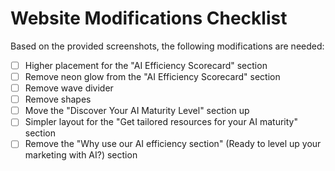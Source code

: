 # Website Modifications Checklist

Based on the provided screenshots, the following modifications are needed:

- [ ] Higher placement for the "AI Efficiency Scorecard" section
- [ ] Remove neon glow from the "AI Efficiency Scorecard" section
- [ ] Remove wave divider
- [ ] Remove shapes
- [ ] Move the "Discover Your AI Maturity Level" section up
- [ ] Simpler layout for the "Get tailored resources for your AI maturity" section
- [ ] Remove the "Why use our AI efficiency section" (Ready to level up your marketing with AI?) section
